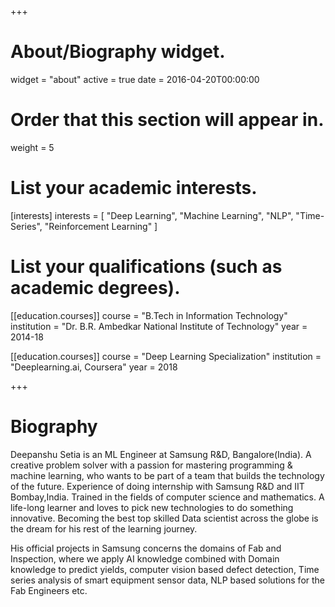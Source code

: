 +++
# About/Biography widget.
widget = "about"
active = true
date = 2016-04-20T00:00:00

# Order that this section will appear in.
weight = 5

# List your academic interests.
[interests]
  interests = [
    "Deep Learning",
    "Machine Learning",
    "NLP",
    "Time-Series",
    "Reinforcement Learning"
  ]

# List your qualifications (such as academic degrees).
[[education.courses]]
  course = "B.Tech in Information Technology"
  institution = "Dr. B.R. Ambedkar National Institute of Technology"
  year = 2014-18

[[education.courses]]
  course = "Deep Learning Specialization"
  institution = "Deeplearning.ai, Coursera"
  year = 2018

 
+++

# Biography

Deepanshu Setia is an ML Engineer at Samsung R&D, Bangalore(India). A creative problem solver with a passion for mastering programming & machine learning, who wants to be part of a team that builds the technology of the future. Experience of doing internship with Samsung R&D and IIT Bombay,India. Trained in the fields of computer science and mathematics. A life-long learner and loves to pick new technologies to do something innovative. Becoming the best  top skilled Data scientist across the globe is the dream for his rest of the learning journey.

His official projects in Samsung concerns the domains of Fab and Inspection, where we apply AI knowledge combined with Domain knowledge to predict yields, computer vision based defect detection, Time series analysis of smart equipment sensor data, NLP based solutions for the Fab Engineers etc.


